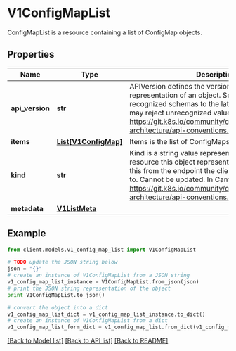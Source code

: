# V1ConfigMapList

ConfigMapList is a resource containing a list of ConfigMap objects.

## Properties
Name | Type | Description | Notes
------------ | ------------- | ------------- | -------------
**api_version** | **str** | APIVersion defines the versioned schema of this representation of an object. Servers should convert recognized schemas to the latest internal value, and may reject unrecognized values. More info: https://git.k8s.io/community/contributors/devel/sig-architecture/api-conventions.md#resources | [optional] 
**items** | [**List[V1ConfigMap]**](V1ConfigMap.md) | Items is the list of ConfigMaps. | 
**kind** | **str** | Kind is a string value representing the REST resource this object represents. Servers may infer this from the endpoint the client submits requests to. Cannot be updated. In CamelCase. More info: https://git.k8s.io/community/contributors/devel/sig-architecture/api-conventions.md#types-kinds | [optional] 
**metadata** | [**V1ListMeta**](V1ListMeta.md) |  | [optional] 

## Example

```python
from client.models.v1_config_map_list import V1ConfigMapList

# TODO update the JSON string below
json = "{}"
# create an instance of V1ConfigMapList from a JSON string
v1_config_map_list_instance = V1ConfigMapList.from_json(json)
# print the JSON string representation of the object
print V1ConfigMapList.to_json()

# convert the object into a dict
v1_config_map_list_dict = v1_config_map_list_instance.to_dict()
# create an instance of V1ConfigMapList from a dict
v1_config_map_list_form_dict = v1_config_map_list.from_dict(v1_config_map_list_dict)
```
[[Back to Model list]](../README.md#documentation-for-models) [[Back to API list]](../README.md#documentation-for-api-endpoints) [[Back to README]](../README.md)


